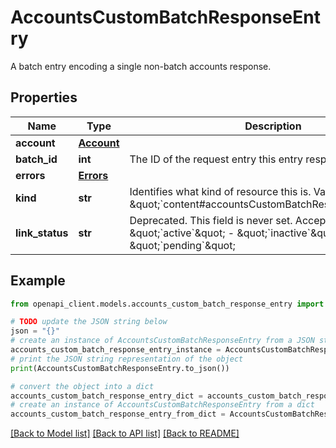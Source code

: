 # AccountsCustomBatchResponseEntry

A batch entry encoding a single non-batch accounts response.

## Properties

Name | Type | Description | Notes
------------ | ------------- | ------------- | -------------
**account** | [**Account**](Account.md) |  | [optional] 
**batch_id** | **int** | The ID of the request entry this entry responds to. | [optional] 
**errors** | [**Errors**](Errors.md) |  | [optional] 
**kind** | **str** | Identifies what kind of resource this is. Value: the fixed string \&quot;&#x60;content#accountsCustomBatchResponseEntry&#x60;\&quot; | [optional] 
**link_status** | **str** | Deprecated. This field is never set. Acceptable values are: - \&quot;&#x60;active&#x60;\&quot; - \&quot;&#x60;inactive&#x60;\&quot; - \&quot;&#x60;pending&#x60;\&quot;  | [optional] 

## Example

```python
from openapi_client.models.accounts_custom_batch_response_entry import AccountsCustomBatchResponseEntry

# TODO update the JSON string below
json = "{}"
# create an instance of AccountsCustomBatchResponseEntry from a JSON string
accounts_custom_batch_response_entry_instance = AccountsCustomBatchResponseEntry.from_json(json)
# print the JSON string representation of the object
print(AccountsCustomBatchResponseEntry.to_json())

# convert the object into a dict
accounts_custom_batch_response_entry_dict = accounts_custom_batch_response_entry_instance.to_dict()
# create an instance of AccountsCustomBatchResponseEntry from a dict
accounts_custom_batch_response_entry_from_dict = AccountsCustomBatchResponseEntry.from_dict(accounts_custom_batch_response_entry_dict)
```
[[Back to Model list]](../README.md#documentation-for-models) [[Back to API list]](../README.md#documentation-for-api-endpoints) [[Back to README]](../README.md)


